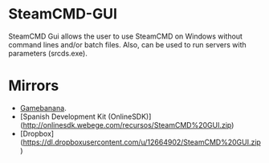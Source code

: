 SteamCMD-GUI
============

SteamCMD Gui allows the user to use SteamCMD on Windows without command lines and/or batch files. Also, can be used to run servers with parameters (srcds.exe).

Mirrors
============
* [Gamebanana](http://steam.gamebanana.com/tools/5560).
* [Spanish Development Kit (OnlineSDK)] (http://onlinesdk.webege.com/recursos/SteamCMD%20GUI.zip)
* [Dropbox] (https://dl.dropboxusercontent.com/u/12664902/SteamCMD%20GUI.zip)
